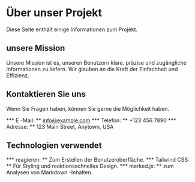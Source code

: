# Über unser Projekt

Diese Seite enthält einige Informationen zum Projekt.

## unsere Mission

Unsere Mission ist es, unseren Benutzern klare, präzise und zugängliche Informationen zu liefern. Wir glauben an die Kraft der Einfachheit und Effizienz.

## Kontaktieren Sie uns

Wenn Sie Fragen haben, können Sie gerne die Möglichkeit haben.

*** E -Mail: ** info@example.com
*** Telefon: ** +123 456 7890
*** Adresse: ** 123 Main Street, Anytown, USA

## Technologien verwendet

*** reagieren: ** Zum Erstellen der Benutzeroberfläche.
*** Tailwind CSS: ** Für Styling und reaktionsschnelles Design.
*** marked.js: ** zum Analysen von Markdown -Inhalten.

